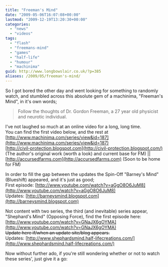 ```yaml
---
title: "Freeman's Mind"
date: "2009-05-06T16:07:08+00:00"
lastmod: "2009-12-19T13:20:30+00:00"
categories: 
  - "news"
  - "videos"
tags: 
  - "flash"
  - "freemans-mind"
  - "games"
  - "half-life"
  - "humour"
  - "machinima"
guid: http://www.longbowslair.co.uk/?p=385
aliases: /2009/05/freeman's-mind/
---
```


So I got bored the other day and went looking for something to randomly watch, and stumbled across this absolute gem of a machinima, "Freeman's Mind", in it's own words;

> Follow the thoughts of Dr. Gordon Freeman, a 27 year old physicist and neurotic individual.

I've not laughed so much at an online video for a long, long time.  
You can find the first video below, and the rest at [http://www.machinima.com/series/view&id=187](http://www.machinima.com/series/view&id=187)  
[http://civil-protection.blogspot.com](http://civil-protection.blogspot.com/) (The author's original work (worth a look) and current base for FM) || [http://accursedfarms.com](http://accursedfarms.com) (Soon to be home for FM)

In order to fill the gap between the updates the Spin-Off "Barney's Mind" (Blueshift) appeared, and it's just as good;  
First episode: [http://www.youtube.com/watch?v=aGgO8O6JuM8](http://www.youtube.com/watch?v=aGgO8O6JuM8)  
Updates: [http://barneysmind.blogspot.com](http://barneysmind.blogspot.com)

Not content with two series, the third (and inevitable) series appear, "Shephard's Mind" (Opposing Force), find the first episode here: [http://www.youtube.com/watch?v=GNaJX6gOYMA](http://www.youtube.com/watch?v=GNaJX6gOYMA)  
~~Update here if/when an update site/blog appears.~~  
Updates: [http://www.shephardsmind.half-lifecreations.com/](http://www.shephardsmind.half-lifecreations.com/)

Now without further ado, if you're still wondering whether or not to watch these series', just give it a go:

<object classid="clsid:d27cdb6e-ae6d-11cf-96b8-444553540000" width="425" height="344" codebase="http://download.macromedia.com/pub/shockwave/cabs/flash/swflash.cab#version=6,0,40,0"><param name="allowFullScreen" value="true" /><param name="allowscriptaccess" value="always" /><param name="src" value="http://www.youtube.com/v/7J80KD4BG7M&amp;hl=en&amp;fs=1&amp;rel=0" /><param name="allowfullscreen" value="true" /><embed type="application/x-shockwave-flash" width="425" height="344" src="http://www.youtube.com/v/7J80KD4BG7M&amp;hl=en&amp;fs=1&amp;rel=0" allowscriptaccess="always" allowfullscreen="true"></embed></object>
